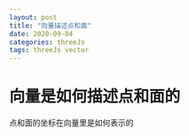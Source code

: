 ```yaml
---
layout: post  
title: "向量描述点和面"  
date: 2020-09-04  
categories: threeJs  
tags: threeJs vector  
---  
```


# 向量是如何描述点和面的  
点和面的坐标在向量里是如何表示的  